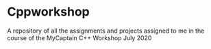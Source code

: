 # Cppworkshop
A repository of all the assignments and projects assigned to me in the course of the MyCaptain C++ Workshop July 2020 
